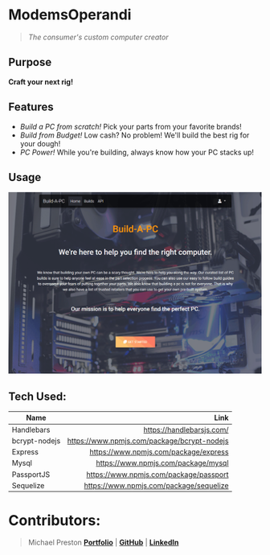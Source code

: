 # ModemsOperandi
> *The consumer's custom computer creator*

## Purpose
  **Craft your next rig!**
  
## Features
  - *Build a PC from scratch!*  Pick your parts from your favorite brands!
  - *Build from Budget!*  Low cash? No problem! We'll build the best rig for your dough!
  - *PC Power!*  While you're building, always know how your PC stacks up!
 
## Usage

![Selecting a Build](https://github.com/ScottW1731/ModemsOperandi/blob/master/screenshots/ModemsOperandi-BasicBuild.gif)

## Tech Used: 

| Name | Link |
| ----- | -----:|
| Handlebars | https://handlebarsjs.com/ |
| bcrypt-nodejs | https://www.npmjs.com/package/bcrypt-nodejs |
| Express | https://www.npmjs.com/package/express |
| Mysql | https://www.npmjs.com/package/mysql |
| PassportJS | https://www.npmjs.com/package/passport |
| Sequelize | https://www.npmjs.com/package/sequelize |

# Contributors:

> Michael Preston [**Portfolio**](http://mikepreston17.github.io/) | [**GitHub**](https://github.com/mikepreston17) | [**LinkedIn**](https://www.linkedin.com/in/michael-n-preston/)


